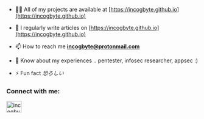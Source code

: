 
- 👨‍💻 All of my projects are available at [https://incogbyte.github.io](https://incogbyte.github.io)

- 📝 I regularly write articles on [https://incogbyte.github.io](https://incogbyte.github.io)

- 📫 How to reach me **incogbyte@protonmail.com**

- 📄 Know about my experiences .. pentester, infosec researcher, appsec :)

- ⚡ Fun fact *恐ろしい*

<h3 align="left">Connect with me:</h3>
<p align="left">
<a href="https://twitter.com/incogbyte" target="blank"><img align="center" src="https://raw.githubusercontent.com/rahuldkjain/github-profile-readme-generator/master/src/images/icons/Social/twitter.svg" alt="incogbyte" height="30" width="40" /></a>
</p>
